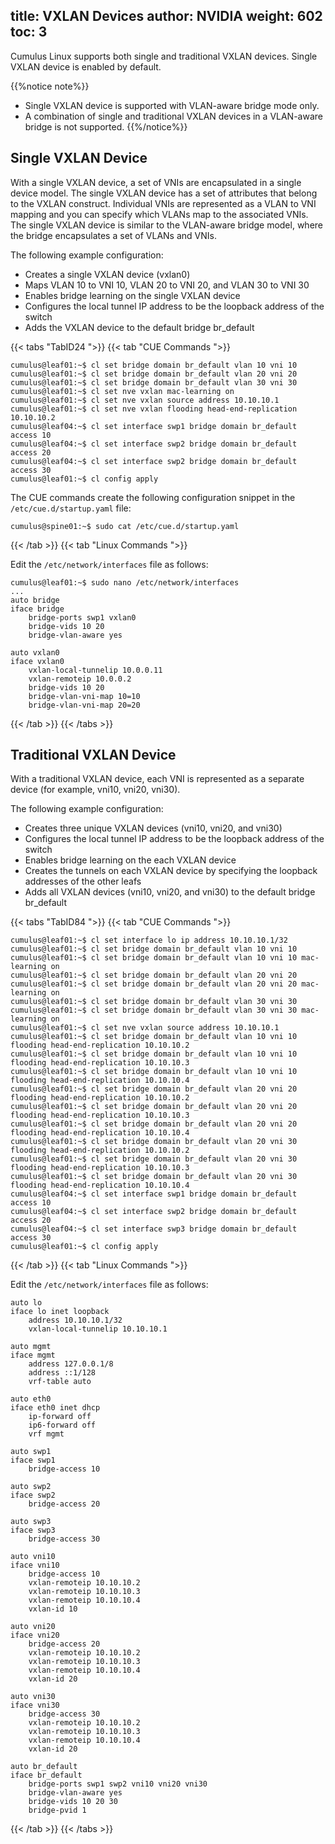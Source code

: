 title: VXLAN Devices
author: NVIDIA
weight: 602
toc: 3
---
Cumulus Linux supports both single and traditional VXLAN devices. Single VXLAN device is enabled by default.

{{%notice note%}}
- Single VXLAN device is supported with VLAN-aware bridge mode only.
- A combination of single and traditional VXLAN devices in a VLAN-aware bridge is not supported.
{{%/notice%}}

## Single VXLAN Device

With a single VXLAN device, a set of VNIs are encapsulated in a single device model. The single VXLAN device has a set of attributes that belong to the VXLAN construct. Individual VNIs are represented as a VLAN to VNI mapping and you can specify which VLANs map to the associated VNIs. The single VXLAN device is similar to the VLAN-aware bridge model, where the bridge encapsulates a set of VLANs and VNIs.

The following example configuration:
- Creates a single VXLAN device (vxlan0)
- Maps VLAN 10 to VNI 10, VLAN 20 to VNI 20, and VLAN 30 to VNI 30
- Enables bridge learning on the single VXLAN device
- Configures the local tunnel IP address to be the loopback address of the switch
- Adds the VXLAN device to the default bridge br_default

{{< tabs "TabID24 ">}}
{{< tab "CUE Commands ">}}

```
cumulus@leaf01:~$ cl set bridge domain br_default vlan 10 vni 10
cumulus@leaf01:~$ cl set bridge domain br_default vlan 20 vni 20
cumulus@leaf01:~$ cl set bridge domain br_default vlan 30 vni 30
cumulus@leaf01:~$ cl set nve vxlan mac-learning on
cumulus@leaf01:~$ cl set nve vxlan source address 10.10.10.1
cumulus@leaf01:~$ cl set nve vxlan flooding head-end-replication 10.10.10.2
cumulus@leaf04:~$ cl set interface swp1 bridge domain br_default access 10
cumulus@leaf04:~$ cl set interface swp2 bridge domain br_default access 20
cumulus@leaf04:~$ cl set interface swp2 bridge domain br_default access 30
cumulus@leaf01:~$ cl config apply
```

The CUE commands create the following configuration snippet in the `/etc/cue.d/startup.yaml` file:

```
cumulus@spine01:~$ sudo cat /etc/cue.d/startup.yaml

```

{{< /tab >}}
{{< tab "Linux Commands ">}}

Edit the `/etc/network/interfaces` file as follows:

```
cumulus@leaf01:~$ sudo nano /etc/network/interfaces
...
auto bridge
iface bridge
    bridge-ports swp1 vxlan0
    bridge-vids 10 20
    bridge-vlan-aware yes
 
auto vxlan0
iface vxlan0
    vxlan-local-tunnelip 10.0.0.11
    vxlan-remoteip 10.0.0.2
    bridge-vids 10 20
    bridge-vlan-vni-map 10=10
    bridge-vlan-vni-map 20=20
```

{{< /tab >}}
{{< /tabs >}}

## Traditional VXLAN Device

With a traditional VXLAN device, each VNI is represented as a separate device (for example, vni10, vni20, vni30).

The following example configuration:
- Creates three unique VXLAN devices (vni10, vni20, and vni30)
- Configures the local tunnel IP address to be the loopback address of the switch
- Enables bridge learning on the each VXLAN device
- Creates the tunnels on each VXLAN device by specifying the loopback addresses of the other leafs
- Adds all VXLAN devices (vni10, vni20, and vni30) to the default bridge br_default

{{< tabs "TabID84 ">}}
{{< tab "CUE Commands ">}}

```
cumulus@leaf01:~$ cl set interface lo ip address 10.10.10.1/32
cumulus@leaf01:~$ cl set bridge domain br_default vlan 10 vni 10
cumulus@leaf01:~$ cl set bridge domain br_default vlan 10 vni 10 mac-learning on
cumulus@leaf01:~$ cl set bridge domain br_default vlan 20 vni 20
cumulus@leaf01:~$ cl set bridge domain br_default vlan 20 vni 20 mac-learning on
cumulus@leaf01:~$ cl set bridge domain br_default vlan 30 vni 30
cumulus@leaf01:~$ cl set bridge domain br_default vlan 30 vni 30 mac-learning on
cumulus@leaf01:~$ cl set nve vxlan source address 10.10.10.1
cumulus@leaf01:~$ cl set bridge domain br_default vlan 10 vni 10 flooding head-end-replication 10.10.10.2
cumulus@leaf01:~$ cl set bridge domain br_default vlan 10 vni 10 flooding head-end-replication 10.10.10.3
cumulus@leaf01:~$ cl set bridge domain br_default vlan 10 vni 10 flooding head-end-replication 10.10.10.4
cumulus@leaf01:~$ cl set bridge domain br_default vlan 20 vni 20 flooding head-end-replication 10.10.10.2
cumulus@leaf01:~$ cl set bridge domain br_default vlan 20 vni 20 flooding head-end-replication 10.10.10.3
cumulus@leaf01:~$ cl set bridge domain br_default vlan 20 vni 20 flooding head-end-replication 10.10.10.4
cumulus@leaf01:~$ cl set bridge domain br_default vlan 20 vni 30 flooding head-end-replication 10.10.10.2
cumulus@leaf01:~$ cl set bridge domain br_default vlan 20 vni 30 flooding head-end-replication 10.10.10.3
cumulus@leaf01:~$ cl set bridge domain br_default vlan 20 vni 30 flooding head-end-replication 10.10.10.4
cumulus@leaf04:~$ cl set interface swp1 bridge domain br_default access 10
cumulus@leaf04:~$ cl set interface swp2 bridge domain br_default access 20
cumulus@leaf04:~$ cl set interface swp3 bridge domain br_default access 30
cumulus@leaf01:~$ cl config apply
```

{{< /tab >}}
{{< tab "Linux Commands ">}}

Edit the `/etc/network/interfaces` file as follows:

```
auto lo
iface lo inet loopback
    address 10.10.10.1/32
    vxlan-local-tunnelip 10.10.10.1

auto mgmt
iface mgmt
    address 127.0.0.1/8
    address ::1/128
    vrf-table auto

auto eth0
iface eth0 inet dhcp
    ip-forward off
    ip6-forward off
    vrf mgmt

auto swp1
iface swp1
    bridge-access 10

auto swp2
iface swp2
    bridge-access 20

auto swp3
iface swp3
    bridge-access 30

auto vni10
iface vni10
    bridge-access 10
    vxlan-remoteip 10.10.10.2
    vxlan-remoteip 10.10.10.3
    vxlan-remoteip 10.10.10.4
    vxlan-id 10

auto vni20
iface vni20
    bridge-access 20
    vxlan-remoteip 10.10.10.2
    vxlan-remoteip 10.10.10.3
    vxlan-remoteip 10.10.10.4
    vxlan-id 20

auto vni30
iface vni30
    bridge-access 30
    vxlan-remoteip 10.10.10.2
    vxlan-remoteip 10.10.10.3
    vxlan-remoteip 10.10.10.4
    vxlan-id 20

auto br_default
iface br_default
    bridge-ports swp1 swp2 vni10 vni20 vni30
    bridge-vlan-aware yes
    bridge-vids 10 20 30
    bridge-pvid 1
```

{{< /tab >}}
{{< /tabs >}}
